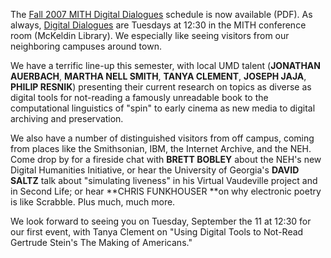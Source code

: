 The [Fall 2007 MITH Digital Dialogues](http://web.archive.org/web/20100615144449/http://www.mith2.umd.edu/programs/mith_speakers_fall_2007.pdf) schedule is now available (PDF). As always, [Digital Dialogues](http://web.archive.org/web/20100606123909/http://www.mith2.umd.edu/programs/digitaldialogue/index.php) are Tuesdays at 12:30 in the MITH conference room (McKeldin Library). We especially like seeing visitors from our neighboring campuses around town.

We have a terrific line-up this semester, with local UMD talent (**JONATHAN AUERBACH**, **MARTHA NELL SMITH**, **TANYA CLEMENT**, **JOSEPH JAJA**, **PHILIP RESNIK**) presenting their current research on topics as diverse as digital tools for not-reading a famously unreadable book to the computational linguistics of "spin" to early cinema as new media to digital archiving and preservation.

We also have a number of distinguished visitors from off campus, coming from places like the Smithsonian, IBM, the Internet Archive, and the NEH. Come drop by for a fireside chat with **BRETT BOBLEY** about the NEH's new Digital Humanities Initiative, or hear the University of Georgia's **DAVID SALTZ** talk about "simulating liveness" in his Virtual Vaudeville project and in Second Life; or hear **CHRIS FUNKHOUSER **on why electronic poetry is like Scrabble. Plus much, much more.

We look forward to seeing you on Tuesday, September the 11 at 12:30 for our first event, with Tanya Clement on "Using Digital Tools to Not-Read Gertrude Stein's The Making of Americans."